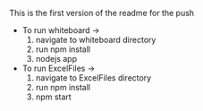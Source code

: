 This is the first version of the readme for the push

- To run whiteboard -> 
  1. navigate to whiteboard directory
  2. run npm install 
  3. nodejs app
- To run ExcelFiles ->
  1. navigate to ExcelFiles directory
  2. run npm install
  3. npm start
